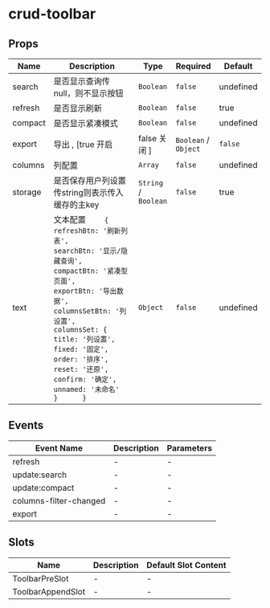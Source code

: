# crud-toolbar

## Props

<!-- @vuese:crud-toolbar:props:start -->
|Name|Description|Type|Required|Default|
|---|---|---|---|---|
|search|是否显示查询传null，则不显示按钮|`Boolean`|`false`|undefined|
|refresh|是否显示刷新|`Boolean`|`false`|true|
|compact|是否显示紧凑模式|`Boolean`|`false`|undefined|
|export|导出 , [true 开启 | false 关闭 ]|`Boolean` / `Object`|`false`|false|
|columns|列配置|`Array`|`false`|undefined|
|storage|是否保存用户列设置传string则表示传入缓存的主key|`String` / `Boolean`|`false`|true|
|text|文本配置     `     {        refreshBtn: '刷新列表',        searchBtn: '显示/隐藏查询',        compactBtn: '紧凑型页面',        exportBtn: '导出数据',        columnsSetBtn: '列设置',        columnsSet: {          title: '列设置',          fixed: '固定',          order: '排序',          reset: '还原',          confirm: '确定',          unnamed: '未命名'        }      }     `|`Object`|`false`|undefined|

<!-- @vuese:crud-toolbar:props:end -->


## Events

<!-- @vuese:crud-toolbar:events:start -->
|Event Name|Description|Parameters|
|---|---|---|
|refresh|-|-|
|update:search|-|-|
|update:compact|-|-|
|columns-filter-changed|-|-|
|export|-|-|

<!-- @vuese:crud-toolbar:events:end -->


## Slots

<!-- @vuese:crud-toolbar:slots:start -->
|Name|Description|Default Slot Content|
|---|---|---|
|ToolbarPreSlot|-|-|
|ToolbarAppendSlot|-|-|

<!-- @vuese:crud-toolbar:slots:end -->


